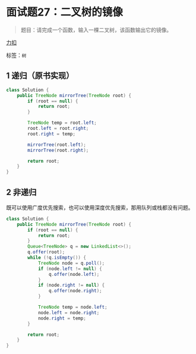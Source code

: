 # 面试题27：二叉树的镜像

> 题目：请完成一个函数，输入一棵二叉树，该函数输出它的镜像。

[力扣](https://leetcode.cn/problems/er-cha-shu-de-jing-xiang-lcof/description/)

标签：`树`

## 1 递归（原书实现）

```java
class Solution {
    public TreeNode mirrorTree(TreeNode root) {
        if (root == null) {
            return root;
        }

        TreeNode temp = root.left;
        root.left = root.right;
        root.right = temp;

        mirrorTree(root.left);
        mirrorTree(root.right);

        return root;
    }
}
```

## 2 非递归

既可以使用广度优先搜索，也可以使用深度优先搜索，那用队列或栈都没有问题。

```java
class Solution {
    public TreeNode mirrorTree(TreeNode root) {
        if (root == null) {
            return root;
        }
        Queue<TreeNode> q = new LinkedList<>();
        q.offer(root);
        while (!q.isEmpty()) {
            TreeNode node = q.poll();
            if (node.left != null) {
                q.offer(node.left);
            }
            if (node.right != null) {
                q.offer(node.right);
            }

            TreeNode temp = node.left;
            node.left = node.right;
            node.right = temp;
        }

        return root;
    }
}
```
